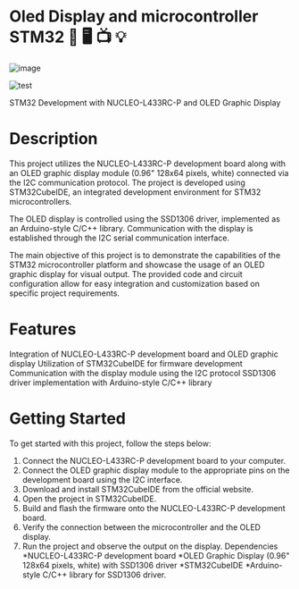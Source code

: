 # Oled Display and microcontroller STM32   🔧 🖥️ 📺 💡 

![image](https://github.com/aureliosss/oled_display_stm32/assets/84960010/e30636dd-d636-4ff4-84e7-e9b81c6eb961)
 
![test](https://github.com/aureliosss/oled_display_stm32/assets/84960010/466d7218-c6aa-45c6-b868-d7c7e06ece8c)

STM32 Development with NUCLEO-L433RC-P and OLED Graphic Display

# Description
This project utilizes the NUCLEO-L433RC-P development board along with an OLED graphic display module (0.96" 128x64 pixels, white) connected via the I2C communication protocol. The project is developed using STM32CubeIDE, an integrated development environment for STM32 microcontrollers.

The OLED display is controlled using the SSD1306 driver, implemented as an Arduino-style C/C++ library. Communication with the display is established through the I2C serial communication interface.

The main objective of this project is to demonstrate the capabilities of the STM32 microcontroller platform and showcase the usage of an OLED graphic display for visual output. The provided code and circuit configuration allow for easy integration and customization based on specific project requirements.

# Features
Integration of NUCLEO-L433RC-P development board and OLED graphic display
Utilization of STM32CubeIDE for firmware development
Communication with the display module using the I2C protocol
SSD1306 driver implementation with Arduino-style C/C++ library
# Getting Started
To get started with this project, follow the steps below:

1. Connect the NUCLEO-L433RC-P development board to your computer.
2. Connect the OLED graphic display module to the appropriate pins on the development board using the I2C interface.
3. Download and install STM32CubeIDE from the official website.
4. Open the project in STM32CubeIDE.
5. Build and flash the firmware onto the NUCLEO-L433RC-P development board.
6. Verify the connection between the microcontroller and the OLED display.
7. Run the project and observe the output on the display.
Dependencies
*NUCLEO-L433RC-P development board
*OLED Graphic Display (0.96" 128x64 pixels, white) with SSD1306 driver
*STM32CubeIDE
*Arduino-style C/C++ library for SSD1306 driver.
